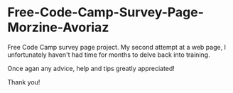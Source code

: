 # Free-Code-Camp-Survey-Page-Morzine-Avoriaz
Free Code Camp survey page project. My second attempt at a web page, I unfortunately haven't had time for months to delve back into training. 

Once agan any advice, help and tips greatly appreciated!

Thank you!
